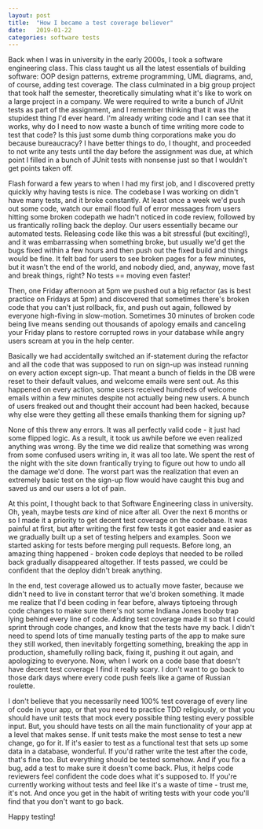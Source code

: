 ```yaml
---
layout: post
title:  "How I became a test coverage believer"
date:   2019-01-22
categories: software tests
---
```


Back when I was in university in the early 2000s, I took a software engineering class. This class taught us all the latest essentials of building software: OOP design patterns, extreme programming, UML diagrams, and, of course, adding test coverage. The class culminated in a big group project that took half the semester, theoretically simulating what it's like to work on a large project in a company. We were required to write a bunch of JUnit tests as part of the assignment, and I remember thinking that it was the stupidest thing I'd ever heard. I'm already writing code and I can see that it works, why do I need to now waste a bunch of time writing more code to test that code? Is this just some dumb thing corporations make you do because bureaucracy? I have better things to do, I thought, and proceeded to not write any tests until the day before the assignment was due, at which point I filled in a bunch of JUnit tests with nonsense just so that I wouldn't get points taken off.

Flash forward a few years to when I had my first job, and I discovered pretty quickly why having tests is nice. The codebase I was working on didn't have many tests, and it broke constantly. At least once a week we'd push out some code, watch our email flood full of error messages from users hitting some broken codepath we hadn't noticed in code review, followed by us frantically rolling back the deploy. Our users essentially became our automated tests. Releasing code like this was a bit stressful (but exciting!), and it was embarrassing when something broke, but usually we'd get the bugs fixed within a few hours and then push out the fixed build and things would be fine. It felt bad for users to see broken pages for a few minutes, but it wasn't the end of the world, and nobody died, and, anyway, move fast and break things, right? No tests == moving even faster!

Then, one Friday afternoon at 5pm we pushed out a big refactor (as is best practice on Fridays at 5pm) and discovered that sometimes there's broken code that you can't just rollback, fix, and push out again, followed by everyone high-fiving in slow-motion. Sometimes 30 minutes of broken code being live means sending out thousands of apology emails and canceling your Friday plans to restore corrupted rows in your database while angry users scream at you in the help center.

Basically we had accidentally switched an if-statement during the refactor and all the code that was supposed to run on sign-up was instead running on every action except sign-up. That meant a bunch of fields in the DB were reset to their default values, and welcome emails were sent out. As this happened on every action, some users received hundreds of welcome emails within a few minutes despite not actually being new users. A bunch of users freaked out and thought their account had been hacked, because why else were they getting all these emails thanking them for signing up?

None of this threw any errors. It was all perfectly valid code - it just had some flipped logic. As a result, it took us awhile before we even realized anything was wrong. By the time we did realize that something was wrong from some confused users writing in, it was all too late. We spent the rest of the night with the site down frantically trying to figure out how to undo all the damage we'd done. The worst part was the realization that even an extremely basic test on the sign-up flow would have caught this bug and saved us and our users a lot of pain.

At this point, I thought back to that Software Engineering class in university. Oh, yeah, maybe tests *are* kind of nice after all. Over the next 6 months or so I made it a priority to get decent test coverage on the codebase. It was painful at first, but after writing the first few tests it got easier and easier as we gradually built up a set of testing helpers and examples. Soon we started asking for tests before merging pull requests. Before long, an amazing thing happened - broken code deploys that needed to be rolled back gradually disappeared altogether. If tests passed, we could be confident that the deploy didn't break anything.

In the end, test coverage allowed us to actually move faster, because we didn't need to live in constant terror that we'd broken something. It made me realize that I'd been coding in fear before, always tiptoeing through code changes to make sure there's not some Indiana Jones booby trap lying behind every line of code. Adding test coverage made it so that I could sprint through code changes, and know that the tests have my back. I didn't need to spend lots of time manually testing parts of the app to make sure they still worked, then inevitably forgetting something, breaking the app in production, shamefully rolling back, fixing it, pushing it out again, and apologizing to everyone. Now, when I work on a code base that doesn't have decent test coverage I find it really scary. I don't want to go back to those dark days where every code push feels like a game of Russian roulette.

I don't believe that you necessarily need 100% test coverage of every line of code in your app, or that you need to practice TDD religiously, or that you should have unit tests that mock every possible thing testing every possible input. But, you should have tests on all the main functionality of your app at a level that makes sense. If unit tests make the most sense to test a new change, go for it. If it's easier to test as a functional test that sets up some data in a database, wonderful. If you'd rather write the test after the code, that's fine too. But everything should be tested somehow. And if you fix a bug, add a test to make sure it doesn't come back. Plus, it helps code reviewers feel confident the code does what it's supposed to. If you're currently working without tests and feel like it's a waste of time - trust me, it's not. And once you get in the habit of writing tests with your code you'll find that you don't want to go back.

Happy testing!
